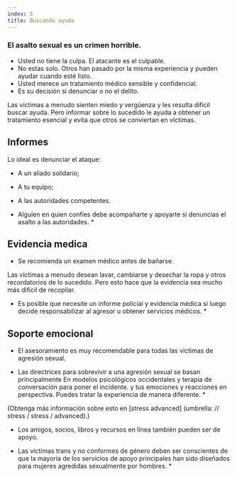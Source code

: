 ```yaml
---
index: 5
title: Buscando ayuda
---
```

### El asalto sexual es un crimen horrible.

*   Usted no tiene la culpa. El atacante es el culpable.
*   No estas solo. Otros han pasado por la misma experiencia y pueden ayudar cuando esté listo.
* Usted merece un tratamiento médico sensible y confidencial.
*   Es su decisión si denunciar o no el delito.

Las víctimas a menudo sienten miedo y vergüenza y les resulta difícil buscar ayuda. Pero informar sobre lo sucedido le ayuda a obtener un tratamiento esencial y evita que otros se conviertan en víctimas.

## Informes

Lo ideal es denunciar el ataque:

*   A un aliado solidario;
*   A tu equipo;
*   A las autoridades competentes.

* Alguien en quien confíes debe acompañarte y apoyarte si denuncias el asalto a las autoridades. *

## Evidencia medica

*   Se recomienda un examen médico antes de bañarse.

Las víctimas a menudo desean lavar, cambiarse y desechar la ropa y otros recordatorios de lo sucedido. Pero esto hace que la evidencia sea mucho más difícil de recopilar.

* Es posible que necesite un informe policial y evidencia médica si luego decide responsabilizar al agresor u obtener servicios médicos. *

## Soporte emocional

*   El asesoramiento es muy recomendable para todas las víctimas de agresión sexual.

* Las directrices para sobrevivir a una agresión sexual se basan principalmente
En modelos psicológicos occidentales y terapia de conversación para poner el incidente.
y tus emociones y reacciones en perspectiva. Puedes tratar la experiencia de manera diferente. *

(Obtenga más información sobre esto en [stress advanced] (umbrella: // stress / stress / advanced).)

* Los amigos, socios, libros y recursos en línea también pueden ser de apoyo.

* Las víctimas trans y no conformes de género deben ser conscientes de que la mayoría de los servicios de apoyo principales han sido diseñados para mujeres agredidas sexualmente por hombres. *